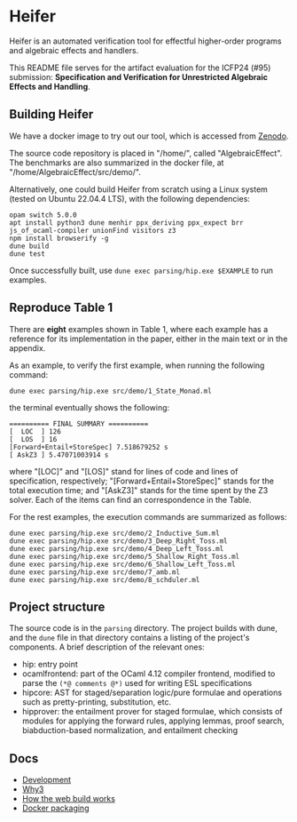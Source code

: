# Heifer 

Heifer is an automated verification tool for 
effectful higher-order programs and 
algebraic effects and handlers. 

This README file serves for the artifact evaluation for the 
ICFP24 (#95) submission: 
**Specification and Verification for Unrestricted Algebraic Effects and Handling**. 


## Building Heifer 

We have a docker image to try out our tool, which is accessed from 
[Zenodo](https://link-url-here.org). 

The source code repository is placed in "/home/", called "AlgebraicEffect". 
The benchmarks are also summarized in the docker file, at "/home/AlgebraicEffect/src/demo/". 

Alternatively, one could build Heifer from scratch using a Linux system (tested on Ubuntu 22.04.4 LTS), with the following dependencies:

```
opam switch 5.0.0
apt install python3 dune menhir ppx_deriving ppx_expect brr js_of_ocaml-compiler unionFind visitors z3
npm install browserify -g 
dune build
dune test
```

Once successfully built, use `dune exec parsing/hip.exe $EXAMPLE` to run examples. 

## Reproduce Table 1

There are **eight** examples shown in Table 1, where each example 
has a reference for its implementation in the paper, either 
in the main text or in the appendix. 

As an example, to verify the first example, when running the following 
command: 
```
dune exec parsing/hip.exe src/demo/1_State_Monad.ml
```
the terminal eventually shows the following: 
```
========== FINAL SUMMARY ==========
[  LOC  ] 126
[  LOS  ] 16
[Forward+Entail+StoreSpec] 7.518679252 s
[ AskZ3 ] 5.47071003914 s
```
where "[LOC]" and "[LOS]" stand for lines of code and lines of specification, respectively; 
"[Forward+Entail+StoreSpec]" stands for the total execution time; 
and "[AskZ3]" stands for the time spent by the Z3 solver. 
Each of the items can find an correspondence in the Table. 

For the rest examples, the execution commands are summarized as follows: 
```
dune exec parsing/hip.exe src/demo/2_Inductive_Sum.ml
dune exec parsing/hip.exe src/demo/3_Deep_Right_Toss.ml
dune exec parsing/hip.exe src/demo/4_Deep_Left_Toss.ml
dune exec parsing/hip.exe src/demo/5_Shallow_Right_Toss.ml
dune exec parsing/hip.exe src/demo/6_Shallow_Left_Toss.ml
dune exec parsing/hip.exe src/demo/7_amb.ml
dune exec parsing/hip.exe src/demo/8_schduler.ml
```


## Project structure

The source code is in the `parsing` directory.
The project builds with dune, and the `dune` file in that directory contains a listing of the project's components.
A brief description of the relevant ones:

- hip: entry point
- ocamlfrontend: part of the OCaml 4.12 compiler frontend, modified to parse the `(*@ comments @*)` used for writing ESL specifications
- hipcore: AST for staged/separation logic/pure formulae and operations such as pretty-printing, substitution, etc.
- hipprover: the entailment prover for staged formulae, which consists of modules for applying the forward rules, applying lemmas, proof search, biabduction-based normalization, and entailment checking

## Docs

- [Development](docs/development.md)
- [Why3](docs/why3.md)
- [How the web build works](docs/web.md)
- [Docker packaging](docs/docker.md)

